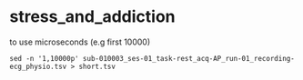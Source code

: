 # stress_and_addiction

to use microseconds (e.g first 10000)
```
sed -n '1,10000p' sub-010003_ses-01_task-rest_acq-AP_run-01_recording-ecg_physio.tsv > short.tsv
```
